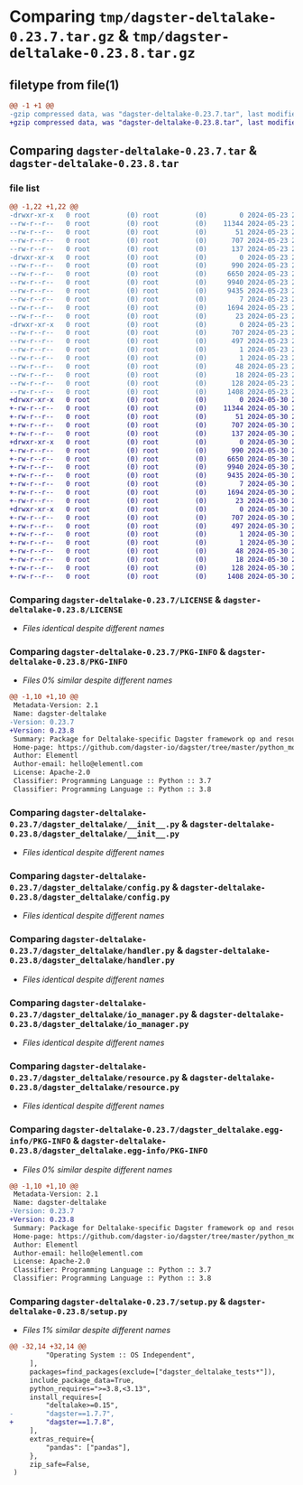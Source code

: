 # Comparing `tmp/dagster-deltalake-0.23.7.tar.gz` & `tmp/dagster-deltalake-0.23.8.tar.gz`

## filetype from file(1)

```diff
@@ -1 +1 @@
-gzip compressed data, was "dagster-deltalake-0.23.7.tar", last modified: Thu May 23 21:42:04 2024, max compression
+gzip compressed data, was "dagster-deltalake-0.23.8.tar", last modified: Thu May 30 22:27:52 2024, max compression
```

## Comparing `dagster-deltalake-0.23.7.tar` & `dagster-deltalake-0.23.8.tar`

### file list

```diff
@@ -1,22 +1,22 @@
-drwxr-xr-x   0 root         (0) root         (0)        0 2024-05-23 21:42:04.497619 dagster-deltalake-0.23.7/
--rw-r--r--   0 root         (0) root         (0)    11344 2024-05-23 21:36:17.000000 dagster-deltalake-0.23.7/LICENSE
--rw-r--r--   0 root         (0) root         (0)       51 2024-05-23 21:36:17.000000 dagster-deltalake-0.23.7/MANIFEST.in
--rw-r--r--   0 root         (0) root         (0)      707 2024-05-23 21:42:04.497619 dagster-deltalake-0.23.7/PKG-INFO
--rw-r--r--   0 root         (0) root         (0)      137 2024-05-23 21:36:17.000000 dagster-deltalake-0.23.7/README.md
-drwxr-xr-x   0 root         (0) root         (0)        0 2024-05-23 21:42:04.497619 dagster-deltalake-0.23.7/dagster_deltalake/
--rw-r--r--   0 root         (0) root         (0)      990 2024-05-23 21:36:17.000000 dagster-deltalake-0.23.7/dagster_deltalake/__init__.py
--rw-r--r--   0 root         (0) root         (0)     6650 2024-05-23 21:36:17.000000 dagster-deltalake-0.23.7/dagster_deltalake/config.py
--rw-r--r--   0 root         (0) root         (0)     9940 2024-05-23 21:36:17.000000 dagster-deltalake-0.23.7/dagster_deltalake/handler.py
--rw-r--r--   0 root         (0) root         (0)     9435 2024-05-23 21:36:17.000000 dagster-deltalake-0.23.7/dagster_deltalake/io_manager.py
--rw-r--r--   0 root         (0) root         (0)        7 2024-05-23 21:36:17.000000 dagster-deltalake-0.23.7/dagster_deltalake/py.typed
--rw-r--r--   0 root         (0) root         (0)     1694 2024-05-23 21:36:17.000000 dagster-deltalake-0.23.7/dagster_deltalake/resource.py
--rw-r--r--   0 root         (0) root         (0)       23 2024-05-23 21:36:17.000000 dagster-deltalake-0.23.7/dagster_deltalake/version.py
-drwxr-xr-x   0 root         (0) root         (0)        0 2024-05-23 21:42:04.497619 dagster-deltalake-0.23.7/dagster_deltalake.egg-info/
--rw-r--r--   0 root         (0) root         (0)      707 2024-05-23 21:42:04.000000 dagster-deltalake-0.23.7/dagster_deltalake.egg-info/PKG-INFO
--rw-r--r--   0 root         (0) root         (0)      497 2024-05-23 21:42:04.000000 dagster-deltalake-0.23.7/dagster_deltalake.egg-info/SOURCES.txt
--rw-r--r--   0 root         (0) root         (0)        1 2024-05-23 21:42:04.000000 dagster-deltalake-0.23.7/dagster_deltalake.egg-info/dependency_links.txt
--rw-r--r--   0 root         (0) root         (0)        1 2024-05-23 21:42:04.000000 dagster-deltalake-0.23.7/dagster_deltalake.egg-info/not-zip-safe
--rw-r--r--   0 root         (0) root         (0)       48 2024-05-23 21:42:04.000000 dagster-deltalake-0.23.7/dagster_deltalake.egg-info/requires.txt
--rw-r--r--   0 root         (0) root         (0)       18 2024-05-23 21:42:04.000000 dagster-deltalake-0.23.7/dagster_deltalake.egg-info/top_level.txt
--rw-r--r--   0 root         (0) root         (0)      128 2024-05-23 21:42:04.501620 dagster-deltalake-0.23.7/setup.cfg
--rw-r--r--   0 root         (0) root         (0)     1408 2024-05-23 21:36:17.000000 dagster-deltalake-0.23.7/setup.py
+drwxr-xr-x   0 root         (0) root         (0)        0 2024-05-30 22:27:52.482689 dagster-deltalake-0.23.8/
+-rw-r--r--   0 root         (0) root         (0)    11344 2024-05-30 22:22:14.000000 dagster-deltalake-0.23.8/LICENSE
+-rw-r--r--   0 root         (0) root         (0)       51 2024-05-30 22:22:14.000000 dagster-deltalake-0.23.8/MANIFEST.in
+-rw-r--r--   0 root         (0) root         (0)      707 2024-05-30 22:27:52.482689 dagster-deltalake-0.23.8/PKG-INFO
+-rw-r--r--   0 root         (0) root         (0)      137 2024-05-30 22:22:14.000000 dagster-deltalake-0.23.8/README.md
+drwxr-xr-x   0 root         (0) root         (0)        0 2024-05-30 22:27:52.482689 dagster-deltalake-0.23.8/dagster_deltalake/
+-rw-r--r--   0 root         (0) root         (0)      990 2024-05-30 22:22:14.000000 dagster-deltalake-0.23.8/dagster_deltalake/__init__.py
+-rw-r--r--   0 root         (0) root         (0)     6650 2024-05-30 22:22:14.000000 dagster-deltalake-0.23.8/dagster_deltalake/config.py
+-rw-r--r--   0 root         (0) root         (0)     9940 2024-05-30 22:22:14.000000 dagster-deltalake-0.23.8/dagster_deltalake/handler.py
+-rw-r--r--   0 root         (0) root         (0)     9435 2024-05-30 22:22:14.000000 dagster-deltalake-0.23.8/dagster_deltalake/io_manager.py
+-rw-r--r--   0 root         (0) root         (0)        7 2024-05-30 22:22:14.000000 dagster-deltalake-0.23.8/dagster_deltalake/py.typed
+-rw-r--r--   0 root         (0) root         (0)     1694 2024-05-30 22:22:14.000000 dagster-deltalake-0.23.8/dagster_deltalake/resource.py
+-rw-r--r--   0 root         (0) root         (0)       23 2024-05-30 22:22:14.000000 dagster-deltalake-0.23.8/dagster_deltalake/version.py
+drwxr-xr-x   0 root         (0) root         (0)        0 2024-05-30 22:27:52.482689 dagster-deltalake-0.23.8/dagster_deltalake.egg-info/
+-rw-r--r--   0 root         (0) root         (0)      707 2024-05-30 22:27:52.000000 dagster-deltalake-0.23.8/dagster_deltalake.egg-info/PKG-INFO
+-rw-r--r--   0 root         (0) root         (0)      497 2024-05-30 22:27:52.000000 dagster-deltalake-0.23.8/dagster_deltalake.egg-info/SOURCES.txt
+-rw-r--r--   0 root         (0) root         (0)        1 2024-05-30 22:27:52.000000 dagster-deltalake-0.23.8/dagster_deltalake.egg-info/dependency_links.txt
+-rw-r--r--   0 root         (0) root         (0)        1 2024-05-30 22:27:52.000000 dagster-deltalake-0.23.8/dagster_deltalake.egg-info/not-zip-safe
+-rw-r--r--   0 root         (0) root         (0)       48 2024-05-30 22:27:52.000000 dagster-deltalake-0.23.8/dagster_deltalake.egg-info/requires.txt
+-rw-r--r--   0 root         (0) root         (0)       18 2024-05-30 22:27:52.000000 dagster-deltalake-0.23.8/dagster_deltalake.egg-info/top_level.txt
+-rw-r--r--   0 root         (0) root         (0)      128 2024-05-30 22:27:52.494689 dagster-deltalake-0.23.8/setup.cfg
+-rw-r--r--   0 root         (0) root         (0)     1408 2024-05-30 22:22:14.000000 dagster-deltalake-0.23.8/setup.py
```

### Comparing `dagster-deltalake-0.23.7/LICENSE` & `dagster-deltalake-0.23.8/LICENSE`

 * *Files identical despite different names*

### Comparing `dagster-deltalake-0.23.7/PKG-INFO` & `dagster-deltalake-0.23.8/PKG-INFO`

 * *Files 0% similar despite different names*

```diff
@@ -1,10 +1,10 @@
 Metadata-Version: 2.1
 Name: dagster-deltalake
-Version: 0.23.7
+Version: 0.23.8
 Summary: Package for Deltalake-specific Dagster framework op and resource components.
 Home-page: https://github.com/dagster-io/dagster/tree/master/python_modules/libraries/dagster-deltalake
 Author: Elementl
 Author-email: hello@elementl.com
 License: Apache-2.0
 Classifier: Programming Language :: Python :: 3.7
 Classifier: Programming Language :: Python :: 3.8
```

### Comparing `dagster-deltalake-0.23.7/dagster_deltalake/__init__.py` & `dagster-deltalake-0.23.8/dagster_deltalake/__init__.py`

 * *Files identical despite different names*

### Comparing `dagster-deltalake-0.23.7/dagster_deltalake/config.py` & `dagster-deltalake-0.23.8/dagster_deltalake/config.py`

 * *Files identical despite different names*

### Comparing `dagster-deltalake-0.23.7/dagster_deltalake/handler.py` & `dagster-deltalake-0.23.8/dagster_deltalake/handler.py`

 * *Files identical despite different names*

### Comparing `dagster-deltalake-0.23.7/dagster_deltalake/io_manager.py` & `dagster-deltalake-0.23.8/dagster_deltalake/io_manager.py`

 * *Files identical despite different names*

### Comparing `dagster-deltalake-0.23.7/dagster_deltalake/resource.py` & `dagster-deltalake-0.23.8/dagster_deltalake/resource.py`

 * *Files identical despite different names*

### Comparing `dagster-deltalake-0.23.7/dagster_deltalake.egg-info/PKG-INFO` & `dagster-deltalake-0.23.8/dagster_deltalake.egg-info/PKG-INFO`

 * *Files 0% similar despite different names*

```diff
@@ -1,10 +1,10 @@
 Metadata-Version: 2.1
 Name: dagster-deltalake
-Version: 0.23.7
+Version: 0.23.8
 Summary: Package for Deltalake-specific Dagster framework op and resource components.
 Home-page: https://github.com/dagster-io/dagster/tree/master/python_modules/libraries/dagster-deltalake
 Author: Elementl
 Author-email: hello@elementl.com
 License: Apache-2.0
 Classifier: Programming Language :: Python :: 3.7
 Classifier: Programming Language :: Python :: 3.8
```

### Comparing `dagster-deltalake-0.23.7/setup.py` & `dagster-deltalake-0.23.8/setup.py`

 * *Files 1% similar despite different names*

```diff
@@ -32,14 +32,14 @@
         "Operating System :: OS Independent",
     ],
     packages=find_packages(exclude=["dagster_deltalake_tests*"]),
     include_package_data=True,
     python_requires=">=3.8,<3.13",
     install_requires=[
         "deltalake>=0.15",
-        "dagster==1.7.7",
+        "dagster==1.7.8",
     ],
     extras_require={
         "pandas": ["pandas"],
     },
     zip_safe=False,
 )
```

